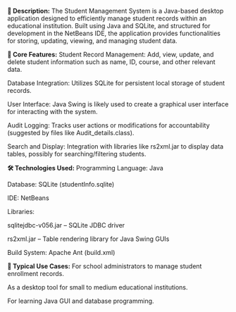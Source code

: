 **📌 Description:**
The Student Management System is a Java-based desktop application designed to efficiently manage student records within an educational institution. Built using Java and SQLite, and structured for development in the NetBeans IDE, the application provides functionalities for storing, updating, viewing, and managing student data.

**🧩 Core Features:**
Student Record Management: Add, view, update, and delete student information such as name, ID, course, and other relevant data.

Database Integration: Utilizes SQLite for persistent local storage of student records.

User Interface: Java Swing is likely used to create a graphical user interface for interacting with the system.

Audit Logging: Tracks user actions or modifications for accountability (suggested by files like Audit_details.class).

Search and Display: Integration with libraries like rs2xml.jar to display data tables, possibly for searching/filtering students.

**🛠️ Technologies Used:**
Programming Language: Java

Database: SQLite (studentInfo.sqlite)

IDE: NetBeans

Libraries:

sqlitejdbc-v056.jar – SQLite JDBC driver

rs2xml.jar – Table rendering library for Java Swing GUIs

Build System: Apache Ant (build.xml)

**📁 Typical Use Cases:**
For school administrators to manage student enrollment records.

As a desktop tool for small to medium educational institutions.

For learning Java GUI and database programming.
